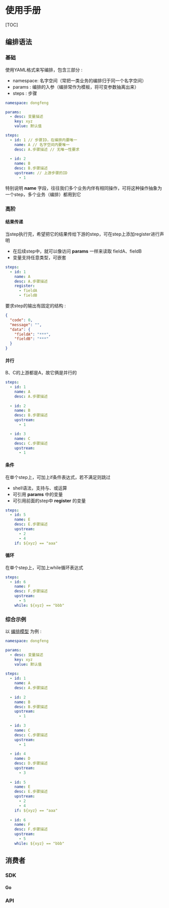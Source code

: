 # 使用手册 #

[TOC]

## 编排语法 ##

### 基础 ###

使用YAML格式来写编排，包含三部分 :

- namespace: 名字空间（常把一类业务的编排归于同一个名字空间）
- params : 编排的入参（编排常作为模板，将可变参数抽离出来）
- steps : 步骤

```yaml
namespace: dongfeng

params:
  - desc: 变量描述
    key: xyz
    value: 默认值

steps:
  - id: 1 // 步骤ID，在编排内要唯一
    name: A // 名字空间内要唯一
    desc: A.步骤描述 // 无唯一性要求
    
  - id: 2
    name: B
    desc: B.步骤描述
    upstream: // 上游步骤的ID
      - 1
```

特别说明 **name** 字段，往往我们多个业务内伴有相同操作，可将这种操作抽象为一个step，多个业务（编排）都用到它

### 高阶 ###

#### 结果传递 ####

当step执行完，希望把它的结果传给下游的step，可在step上添加register进行声明

- 在后续step中，就可以像访问 **params** 一样来读取 fieldA、fieldB
- 变量支持任意类型，可嵌套

```yaml
steps:
  - id: 1
    name: A
    desc: A.步骤描述
    register:
      - fieldA
      - fieldB
```

要求step的输出有固定的结构 :

```json
{
  "code": 0,
  "message": "",
  "data": {
    "fieldA": "***",
    "fieldB": "***"
  }
}
```

#### 并行 ####

B、C的上游都是A，故它俩是并行的

```yaml
steps:
  - id: 1
    name: A
    desc: A.步骤描述
    
  - id: 2
    name: B
    desc: B.步骤描述
    upstream:
      - 1

  - id: 3
    name: C
    desc: C.步骤描述
    upstream:
      - 1
```

#### 条件 ####

在单个step上，可加上if条件表达式，若不满足则跳过

- shell语法，支持与、或运算
- 可引用 **params** 中的变量
- 可引用前面的step中 **register** 的变量

```yaml
steps:
  - id: 5
    name: E
    desc: E.步骤描述
    upstream:
      - 2
      - 4
    if: ${xyz} == "aaa"
```

#### 循环 ####

在单个step上，可加上while循环表达式

```yaml
steps:
  - id: 6
    name: F
    desc: F.步骤描述
    upstream:
      - 5
    while: ${xyz} == "bbb"
```

### 综合示例 ###

以 [编排模型](/static/jobflow.DAG.png) 为例 :

```yaml
namespace: dongfeng

params:
  - desc: 变量描述
    key: xyz
    value: 默认值
    
steps:
  - id: 1
    name: A
    desc: A.步骤描述
    
  - id: 2
    name: B
    desc: B.步骤描述
    upstream:
      - 1
      
  - id: 3
    name: C
    desc: C.步骤描述
    upstream:
      - 1
      
  - id: 4
    name: D
    desc: D.步骤描述
    upstream:
      - 3
      
  - id: 5
    name: E
    desc: E.步骤描述
    upstream:
      - 2
      - 4
    if: ${xyz} == "aaa"
    
  - id: 6
    name: F
    desc: F.步骤描述
    upstream:
      - 5
    while: ${xyz} == "bbb"
```

## 消费者 ##

### SDK ###
#### Go ####
### API ###